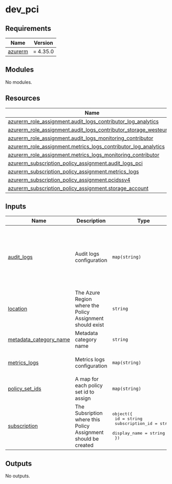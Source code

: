 # dev_pci

<!-- BEGIN_TF_DOCS -->
## Requirements

| Name | Version |
|------|---------|
| <a name="requirement_azurerm"></a> [azurerm](#requirement\_azurerm) | = 4.35.0 |

## Modules

No modules.

## Resources

| Name | Type |
|------|------|
| [azurerm_role_assignment.audit_logs_contributor_log_analytics](https://registry.terraform.io/providers/hashicorp/azurerm/4.35.0/docs/resources/role_assignment) | resource |
| [azurerm_role_assignment.audit_logs_contributor_storage_westeurope](https://registry.terraform.io/providers/hashicorp/azurerm/4.35.0/docs/resources/role_assignment) | resource |
| [azurerm_role_assignment.audit_logs_monitoring_contributor](https://registry.terraform.io/providers/hashicorp/azurerm/4.35.0/docs/resources/role_assignment) | resource |
| [azurerm_role_assignment.metrics_logs_contributor_log_analytics](https://registry.terraform.io/providers/hashicorp/azurerm/4.35.0/docs/resources/role_assignment) | resource |
| [azurerm_role_assignment.metrics_logs_monitoring_contributor](https://registry.terraform.io/providers/hashicorp/azurerm/4.35.0/docs/resources/role_assignment) | resource |
| [azurerm_subscription_policy_assignment.audit_logs_pci](https://registry.terraform.io/providers/hashicorp/azurerm/4.35.0/docs/resources/subscription_policy_assignment) | resource |
| [azurerm_subscription_policy_assignment.metrics_logs](https://registry.terraform.io/providers/hashicorp/azurerm/4.35.0/docs/resources/subscription_policy_assignment) | resource |
| [azurerm_subscription_policy_assignment.pcidssv4](https://registry.terraform.io/providers/hashicorp/azurerm/4.35.0/docs/resources/subscription_policy_assignment) | resource |
| [azurerm_subscription_policy_assignment.storage_account](https://registry.terraform.io/providers/hashicorp/azurerm/4.35.0/docs/resources/subscription_policy_assignment) | resource |

## Inputs

| Name | Description | Type | Default | Required |
|------|-------------|------|---------|:--------:|
| <a name="input_audit_logs"></a> [audit\_logs](#input\_audit\_logs) | Audit logs configuration | `map(string)` | <pre>{<br/>  "storage_primary_region_location": "novalue",<br/>  "storage_primary_region_storage_id": "novalue",<br/>  "storage_secondary_region_location": "novalue",<br/>  "storage_secondary_region_storage_id": "novalue",<br/>  "workspace_id": "novalue"<br/>}</pre> | no |
| <a name="input_location"></a> [location](#input\_location) | The Azure Region where the Policy Assignment should exist | `string` | n/a | yes |
| <a name="input_metadata_category_name"></a> [metadata\_category\_name](#input\_metadata\_category\_name) | Metadata category name | `string` | `"Custom PagoPA"` | no |
| <a name="input_metrics_logs"></a> [metrics\_logs](#input\_metrics\_logs) | Metrics logs configuration | `map(string)` | <pre>{<br/>  "workspace_id": "novalue"<br/>}</pre> | no |
| <a name="input_policy_set_ids"></a> [policy\_set\_ids](#input\_policy\_set\_ids) | A map for each policy set id to assign | `map(string)` | n/a | yes |
| <a name="input_subscription"></a> [subscription](#input\_subscription) | The Subsription where this Policy Assignment should be created | <pre>object({<br/>    id              = string<br/>    subscription_id = string<br/>    display_name    = string<br/>  })</pre> | n/a | yes |

## Outputs

No outputs.
<!-- END_TF_DOCS -->
